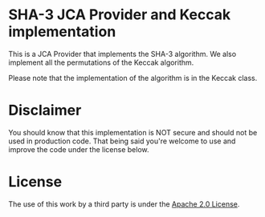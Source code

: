 # SHA-3 JCA Provider and Keccak implementation

This is a JCA Provider that implements the SHA-3 algorithm. We also implement all the permutations of the Keccak algorithm.

Please note that the implementation of the algorithm is in the Keccak class.

# Disclaimer

You should know that this implementation is NOT secure and should not be used in production code. That being said you're welcome to use and improve the code under the license below.

# License 

The use of this work by a third party is under the [Apache 2.0 License](http://www.apache.org/licenses/LICENSE-2.0.txt).
